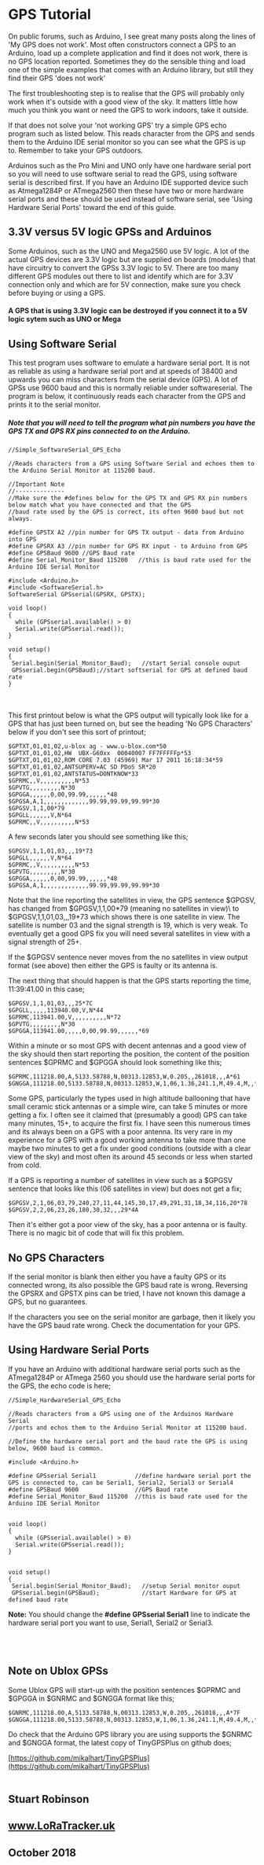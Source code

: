 # GPS Tutorial 

On public forums, such as Arduino, I see great many posts along the lines of 'My GPS does not work'. Most often constructors connect a GPS to an Arduino,  load up a complete application and find it does not work, there is no GPS location reported. Sometimes they do the sensible thing and load one of the simple examples that comes with an Arduino library, but still they find their GPS 'does not work'

The first troubleshooting step is to realise that the GPS will probably only work when it's outside with a good view of the sky. It matters little how much you think you want or need the GPS to work indoors, take it outside.  

If that does not solve your 'not working GPS' try a simple GPS echo program such as listed below. This reads character from the GPS and sends them to the Arduino IDE serial monitor so you can see what the GPS is up to. Remember to take your GPS outdoors.

Arduinos such as the Pro Mini and UNO only have one hardware serial port so you will need to use software serial to read the GPS, using software serial is described first. If you have an Arduino IDE supported device such as Atmega1284P or ATmega2560 then these have two or more hardware serial ports and these should be used instead of software serial, see 'Using Hardware Serial Ports' toward the end of this guide.

## 3.3V versus 5V logic GPSs and Arduinos

Some Arduinos, such as the UNO and Mega2560 use 5V logic. A lot of the actual GPS devices are 3.3V logic but are supplied on boards (modules) that have circuitry to convert the GPSs 3.3V logic to 5V. There are too many different GPS modules out there to list and identify which are for 3.3V connection only and which are for 5V connection, make sure you check before buying or using a GPS.

#### A GPS that is using 3.3V logic can be destroyed if you connect it to a 5V logic sytem such as UNO or Mega  


## Using Software Serial 

This test program uses software to emulate a hardware serial port. It is not as reliable as using a hardware serial port and at speeds of 38400 and upwards you can miss characters from the serial device (GPS). A lot of GPSs use 9600 baud and this is normally reliable under softwareserial. The program is below, it continuously reads each character from the GPS and prints it to the serial monitor.     

 
##### Note that you will need to tell the program what pin numbers you have the GPS TX and GPS RX pins connected to on the Arduino. 


    //Simple_SoftwareSerial_GPS_Echo
    
    //Reads characters from a GPS using Software Serial and echoes them to the Arduino Serial Monitor at 115200 baud.   
    
    //Important Note
    //--------------
    //Make sure the #defines below for the GPS TX and GPS RX pin numbers below match what you have connected and that the GPS
    //baud rate used by the GPS is correct, its often 9600 baud but not always. 
        
    #define GPSTX A2 //pin number for GPS TX output - data from Arduino into GPS
    #define GPSRX A3 //pin number for GPS RX input - to Arduino from GPS
    #define GPSBaud 9600 //GPS Baud rate
    #define Serial_Monitor_Baud 115200   //this is baud rate used for the Arduino IDE Serial Monitor
    
    #include <Arduino.h>
    #include <SoftwareSerial.h> 
    SoftwareSerial GPSserial(GPSRX, GPSTX);  
        
    void loop()
    {
      while (GPSserial.available() > 0)
      Serial.write(GPSserial.read());
    }
        
    void setup()
    {
     Serial.begin(Serial_Monitor_Baud);   //start Serial console ouput
     GPSserial.begin(GPSBaud);//start softserial for GPS at defined baud rate
    }
    
<br><br>
This first printout below is what the GPS output will typically look like for a GPS that has just been turned on, but see the heading 'No GPS Characters' below if you don't see this sort of printout;

    
    $GPTXT,01,01,02,u-blox ag - www.u-blox.com*50
    $GPTXT,01,01,02,HW  UBX-G60xx  00040007 FF7FFFFFp*53
    $GPTXT,01,01,02,ROM CORE 7.03 (45969) Mar 17 2011 16:18:34*59
    $GPTXT,01,01,02,ANTSUPERV=AC SD PDoS SR*20
    $GPTXT,01,01,02,ANTSTATUS=DONTKNOW*33
    $GPRMC,,V,,,,,,,,,,N*53
    $GPVTG,,,,,,,,,N*30
    $GPGGA,,,,,,0,00,99.99,,,,,,*48
    $GPGSA,A,1,,,,,,,,,,,,,99.99,99.99,99.99*30
    $GPGSV,1,1,00*79
    $GPGLL,,,,,,V,N*64
    $GPRMC,,V,,,,,,,,,,N*53


A few seconds later you should see something like this;

    $GPGSV,1,1,01,03,,,19*73
    $GPGLL,,,,,,V,N*64
    $GPRMC,,V,,,,,,,,,,N*53
    $GPVTG,,,,,,,,,N*30
    $GPGGA,,,,,,0,00,99.99,,,,,,*48
    $GPGSA,A,1,,,,,,,,,,,,,99.99,99.99,99.99*30


Note that the line reporting the satellites in view, the GPS sentence $GPGSV, has changed from $GPGSV,1,1,00\*79 (meaning no satellites in view)\ to  $GPGSV,1,1,01,03,,,19*73 which shows there is one satellite in view. The satellite is number 03 and the signal strength is 19, which is very weak. To eventually get a good GPS fix you will need several satellites in view with a signal strength of 25+.

If the $GPGSV sentence never moves from the no satellites in view output format (see above) then either the GPS is faulty or its antenna is. 

The next thing that should happen is that the GPS starts reporting the time, 11:39:41.00 in this case;

    $GPGSV,1,1,01,03,,,25*7C
    $GPGLL,,,,,113940.00,V,N*44
    $GPRMC,113941.00,V,,,,,,,,,,N*72
    $GPVTG,,,,,,,,,N*30
    $GPGGA,113941.00,,,,,0,00,99.99,,,,,,*69

Within a minute or so most GPS with decent antennas and a good view of the sky should then start reporting the position, the content of the position sentences $GPRMC and $GPGGA should look something like this;
    
    $GPRMC,111218.00,A,5133.58788,N,00313.12853,W,0.205,,261018,,,A*61
    $GNGGA,111218.00,5133.58788,N,00313.12853,W,1,06,1.36,241.1,M,49.4,M,,*55


Some GPS, particularly the types used in high altitude ballooning that have small ceramic stick antennas or a simple wire, can take 5 minutes or more getting a fix. I often see it claimed that (presumably a good) GPS can take many minutes, 15+, to acquire the first fix. I have seen this numerous times and its always been on a GPS with a poor antenna. Its very rare in my experience for a GPS with a good working antenna to take more than one maybe two minutes to get a fix under good conditions (outside with a clear view of the sky) and most often its around 45 seconds or less when started from cold. 

If a GPS is reporting a number of satellites in view such as a $GPGSV  sentence that looks like this (06 satellites in view) but does not get a fix;

    $GPGSV,2,1,06,03,79,240,27,11,44,145,30,17,49,291,31,18,34,116,20*78
    $GPGSV,2,2,06,23,26,180,30,32,,,29*4A

Then it's either got a poor view of the sky, has a poor antenna or is faulty. There is no magic bit of code that will fix this problem. 

## No GPS Characters

If the serial monitor is blank then either you have a faulty GPS or its connected wrong, its also possible the GPS baud rate is wrong. Reversing the GPSRX and GPSTX pins can be tried, I have not known this damage a GPS, but no guarantees. 

If the characters you see on the serial monitor are garbage, then it likely you have the GPS baud rate wrong. Check the documentation for your GPS. 


## Using Hardware Serial Ports
If you have an Arduino with additional hardware serial ports such as the ATmega1284P or ATmega 2560 you should use the hardware serial ports for the GPS, the echo code is here;

    //Simple_HardwareSerial_GPS_Echo
    
    //Reads characters from a GPS using one of the Arduinos Hardware Serial
    //ports and echos them to the Arduino Serial Monitor at 115200 baud.   
    
    //Define the hardware serial port and the baud rate the GPS is using below, 9600 baud is common.
        
    #include <Arduino.h>
    
    #define GPSserial Serial1           //define hardware serial port the GPS is connected to, can be Serial1, Serial2, Serial3 or Serial4
    #define GPSBaud 9600                //GPS Baud rate
    #define Serial_Monitor_Baud 115200  //this is baud rate used for the Arduino IDE Serial Monitor
    
    
    void loop()
    {
      while (GPSserial.available() > 0)
      Serial.write(GPSserial.read());
    }
    
    
    void setup()
    {
     Serial.begin(Serial_Monitor_Baud);   //setup Serial monitor ouput
     GPSserial.begin(GPSBaud);            //start Hardware for GPS at defined baud rate
    
**Note:** You should change the **#define GPSserial Serial1** line to indicate the hardware serial port you want to use, Serial1, Serial2 or Serial3.     

<br><br>
## Note on Ublox GPSs

Some Ublox GPS will start-up with the position sentences $GPRMC and $GPGGA in $GNRMC and $GNGGA format like this;

    $GNRMC,111218.00,A,5133.58788,N,00313.12853,W,0.205,,261018,,,A*7F
    $GNGGA,111218.00,5133.58788,N,00313.12853,W,1,06,1.36,241.1,M,49.4,M,,*55 

Do check that the Arduino GPS library you are using supports the $GNRMC and $GNGGA format, the latest copy of TinyGPSPlus on github does;


[https://github.com/mikalhart/TinyGPSPlus](https://github.com/mikalhart/TinyGPSPlus)
<br><br>
 

## Stuart Robinson
## www.LoRaTracker.uk
## October 2018
 